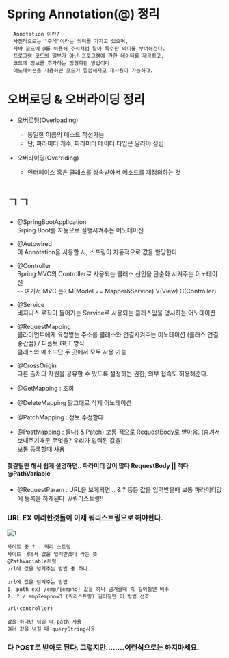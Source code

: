 # Spring Annotation(@) 정리

      Annotation 이란?
      사전적으로는 "주석"이라는 의미를 가지고 있으며, 
      자바 코드에 @를 이용해 주석처럼 달아 특수한 의미를 부여해준다.
      프로그램 코드의 일부가 아닌 프로그램에 관한 데이터를 제공하고, 
      코드에 정보를 추가하는 정형화된 방법이다.
      어노테이션을 사용하면 코드가 깔끔해지고 재사용이 가능하다.

# 오버로딩 & 오버라이딩 정리
 - 오버로딩(Overloading)
   - 동일한 이름의 메소드 작성가능
   - 단, 파라미터 개수, 파라미터 데이터 타입은 달라야 성립
 
 - 오버라이딩(Overriding)
   - 인터페이스 혹은 클래스를 상속받아서 메소드를 재정의하는 것

# ㄱㄱ 

 - @SpringBootApplication</br>
Srping Boot를 자동으로 실행시켜주는 어노테이션

 - @Autowired</br>
이 Annotation을 사용할 시, 스프링이 자동적으로 값을 할당한다.

 - @Controller</br>
Spring MVC의 Controller로 사용되는 클래스 선언을 단순화 시켜주는 어노테이션</br>
 -- 여기서 MVC 는? M(Model == Mapper&Service)  V(View) C(Controller) 

 - @Service</br>
비지니스 로직이 들어가는 Service로 사용되는 클래스임을 명시하는 어노테이션

 - @RequestMapping</br>
클라이언트에게 요청받는 주소를 클래스와 연결시켜주는 어노테이션 (클래스 연결 중간점) / 디폴트 GET 방식</br>
클래스와 메소드단 두 곳에서 모두 사용 가능

 - @CrossOrigin</br>
다른 출처의 자원을 공유할 수 있도록 설정하는 권한, 외부 접속도 허용해준다.
 
 - @GetMapping : 조회 
 - @DeleteMapping 말그대로 삭제 어노테이션
 - @PatchMapping : 정보 수정할때  
 - @PostMapping : 둘다( & Patch) 보통 적으로 RequestBody로 받아옴. (숨겨서 보내주기때문 무엇을? 우리가 입력된 값을)
                  </br>보통 등록할때 사용
#### 헷갈릴만 해서 쉽게 설명하면.. 파라미터 값이 많다 RequestBody || 적다 @PathVariable  
 - @RequestParam : URL을 보게되면... & ? 등등 값을 입력받을때 보통 파라미터값에 등록을 하게된다. //쿼리스트링!!

### URL EX 이러한것들이 이제 쿼리스트링으로 해야한다.
![1](https://user-images.githubusercontent.com/110442250/193729831-73c2db54-1815-4c1b-9edd-1596e5afccd7.jpg)

    사이트 중 ? : 쿼리 스트링 
    사이트 내에서 값을 입력받겠다 라는 뜻
    @PathVariable처럼 
    url에 값을 넘겨주는 방법 중 하나. 

    url에 값을 넘겨주는 방법
    1. path ex) /emp/{empno} 값을 하나 넘겨줄때 즉 길어질땐 비추
    2. ? / emp?empno=3 (쿼리스트링) 길어질땐 이 방법 선호

    url(controller)

    값을 하나만 넘길 때 path 사용 
    여러 값을 넘길 때 queryString사용




 ### 다 POST로 받아도 된다. 그렇지만........이런식으로는 하지마세요.


